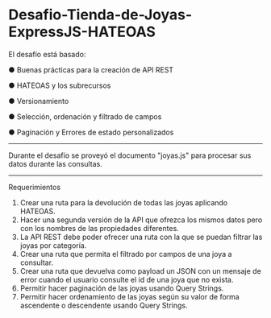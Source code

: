 # Desafio-Tienda-de-Joyas-ExpressJS-HATEOAS

El desafío está basado:

● Buenas prácticas para la creación de API REST

● HATEOAS y los subrecursos

● Versionamiento

● Selección, ordenación y filtrado de campos

● Paginación y Errores de estado personalizados

-------------------------------------------------

Durante el desafío se proveyó el documento "joyas.js" para procesar sus datos durante las consultas.

-------------------------------------------------

Requerimientos
1. Crear una ruta para la devolución de todas las joyas aplicando HATEOAS.
2. Hacer una segunda versión de la API que ofrezca los mismos datos pero con los
nombres de las propiedades diferentes.
3. La API REST debe poder ofrecer una ruta con la que se puedan filtrar las joyas por
categoría.
4. Crear una ruta que permita el filtrado por campos de una joya a consultar.
5. Crear una ruta que devuelva como payload un JSON con un mensaje de error cuando
el usuario consulte el id de una joya que no exista.
6. Permitir hacer paginación de las joyas usando Query Strings.
7. Permitir hacer ordenamiento de las joyas según su valor de forma ascendente o
descendente usando Query Strings.
